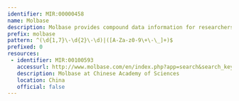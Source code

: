 ```yaml
---
identifier: MIR:00000458
name: Molbase
description: Molbase provides compound data information for researchers as well as listing suppliers and price information. It can be searched by keyword or CAS indetifier.
prefix: molbase
pattern: ^(\d{1,7}\-\d{2}\-\d)|([A-Za-z0-9\+\-\_]+)$
prefixed: 0
resources:
 - identifier: MIR:00100593
   accessurl: http://www.molbase.com/en/index.php?app=search&search_keyword=
   description: Molbase at Chinese Academy of Sciences
   location: China
   official: false
---
```

